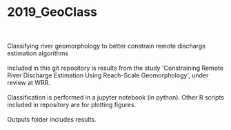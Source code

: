 # 2019_GeoClass
<br><br>
Classifying river geomorphology to better constrain remote discharge estimation algorithms
<br><br>
Included in this git repository is results from the study 'Constraining Remote River Discharge Estimation Using Reach-Scale Geomorphology', under review at WRR.
<br><br>
Classification is performed in a jupyter notebook (in python).  Other R scripts included in repository are for plotting figures.
<br><br>
Outputs folder includes results.
